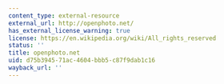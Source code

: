 ```yaml
---
content_type: external-resource
external_url: http://openphoto.net/
has_external_license_warning: true
license: https://en.wikipedia.org/wiki/All_rights_reserved
status: ''
title: openphoto.net
uid: d75b3945-71ac-4604-bbb5-c87f9dab1c16
wayback_url: ''
---
```


